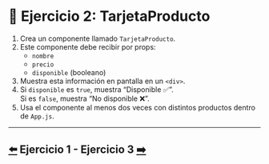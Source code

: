 # 🎯 Ejercicio 2: TarjetaProducto

1. Crea un componente llamado `TarjetaProducto`.
2. Este componente debe recibir por props:
   - `nombre`
   - `precio`
   - `disponible` (booleano)
3. Muestra esta información en pantalla en un `<div>`.
4. Si `disponible` es `true`, muestra “Disponible ✅”.  
   Si es `false`, muestra “No disponible ❌”.
5. Usa el componente al menos dos veces con distintos productos dentro de `App.js`.

---

##  [⬅️](../Ejercicios/Ejercicio_1.md) Ejercicio 1 - Ejercicio 3 [➡️](../Ejericios/Ejercicio_3.md)
